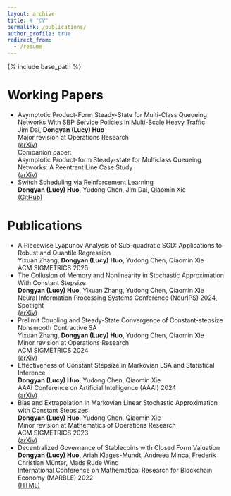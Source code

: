 ```yaml
---
layout: archive
title: # "CV"
permalink: /publications/
author_profile: true
redirect_from:
  - /resume
---
```


{% include base_path %}

Working Papers
======
* Asymptotic Product-Form Steady-State for Multi-Class Queueing Networks With SBP Service Policies in Multi-Scale Heavy Traffic<br> Jim Dai, **Dongyan (Lucy) Huo**<br> Major revision at Operations Research<br>[(arXiv)](https://arxiv.org/abs/2403.04090) <br> Companion paper: <br> Asymptotic Product-form Steady-state for Multiclass Queueing Networks: A Reentrant Line Case Study<br> [(arXiv)](https://arxiv.org/abs/2411.00930)
* Switch Scheduling via Reinforcement Learning<br> **Dongyan (Lucy) Huo**, Yudong Chen, Jim Dai, Qiaomin Xie<br> [(GitHub)](https://github.com/lucyhuodongyan/RL4Switch)

Publications
======
* A Piecewise Lyapunov Analysis of Sub-quadratic SGD: Applications to Robust and Quantile Regression<br> Yixuan Zhang, **Dongyan (Lucy) Huo**, Yudong Chen, Qiaomin Xie<br> ACM SIGMETRICS 2025<br>
* The Collusion of Memory and Nonlinearity in Stochastic Approximation With Constant Stepsize<br> **Dongyan (Lucy) Huo**, Yixuan Zhang, Yudong Chen, Qiaomin Xie<br> Neural Information Processing Systems Conference (NeurIPS) 2024, Spotlight<br> [(arXiv)](https://arxiv.org/abs/2405.16732)
* Prelimit Coupling and Steady-State Convergence of Constant-stepsize Nonsmooth Contractive SA<br> Yixuan Zhang, **Dongyan (Lucy) Huo**, Yudong Chen, Qiaomin Xie<br> Minor revision at Operations Research<br> ACM SIGMETRICS 2024<br> [(arXiv)](https://arxiv.org/abs/2404.06023)
* Effectiveness of Constant Stepsize in Markovian LSA and Statistical Inference<br> **Dongyan (Lucy) Huo**, Yudong Chen, Qiaomin Xie<br> AAAI Conference on Artificial Intelligence (AAAI) 2024<br> [(arXiv)](https://arxiv.org/abs/2312.10894)
* Bias and Extrapolation in Markovian Linear Stochastic Approximation with Constant Stepsizes<br> **Dongyan (Lucy) Huo**, Yudong Chen, Qiaomin Xie<br> Minor revision at Mathematics of Operations Research<br> ACM SIGMETRICS 2023<br>  [(arXiv)](https://arxiv.org/abs/2210.00953)
* Decentralized Governance of Stablecoins with Closed Form Valuation<br> **Dongyan (Lucy) Huo**, Ariah Klages-Mundt, Andreea Minca, Frederik Christian Münter, Mads Rude Wind<br>  International Conference on Mathematical Research for Blockchain Economy (MARBLE) 2022<br> [(HTML)](https://doi.org/10.1007/978-3-031-18679-0_4)




  
